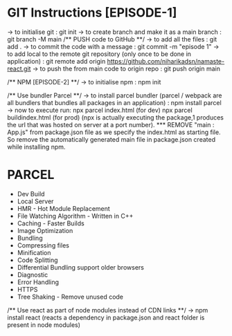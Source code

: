 # GIT Instructions [EPISODE-1]

-> to initialise git : git init
-> to create branch and make it as a main branch : git branch -M main
/** PUSH code to GitHub **/
-> to add all the files : git add .
-> to commit the code with a message : git commit -m "episode 1"
-> to add local to the remote git repository (only once to be done in application) : git remote add origin https://github.com/niharikadsn/namaste-react.git
-> to push the from main code to origin repo : git push origin main

/** NPM [EPISODE-2] **/
-> to initialise npm : npm init

/** Use bundler Parcel **/
-> to install parcel bundler
(parcel / webpack are all bundlers that bundles all packages in an application) : npm install parcel
-> now to execute run: npx parcel index.html (for dev)
npx parcel buildindex.html (for prod)
(npx is actually executing the package,1 produces the url that was hosted on server at a port number).
\*\*\* REMOVE "main : App.js" from package.json file as we specify the index.html as starting file. So remove the automatically generated main file in package.json created while installing npm.

# PARCEL

- Dev Build
- Local Server
- HMR - Hot Module Replacement
- File Watching Algorithm - Written in C++
- Caching - Faster Builds
- Image Optimization
- Bundling
- Compressing files
- Minification
- Code Splitting
- Differential Bundling support older browsers
- Diagnostic
- Error Handling
- HTTPS
- Tree Shaking - Remove unused code

/** Use react as part of node modules instead of CDN links **/
-> npm install react (reacts a dependency in package.json and react folder is present in node modules)
